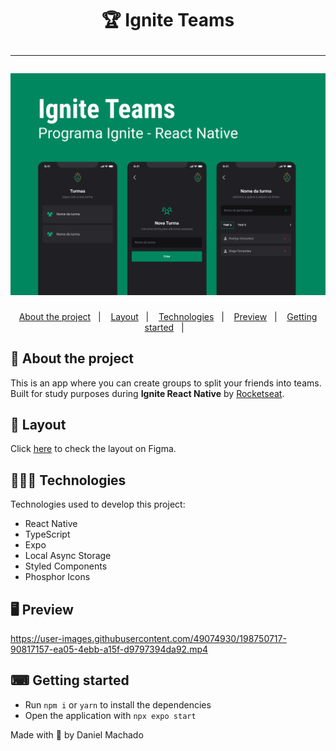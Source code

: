 <h1 align="center">
  🏆 Ignite Teams
  <hr />
  <img src="assets/cover.png" alt="" />
</h1>



<p align="center">
  <a href="#-about-the-project">About the project</a>&nbsp;&nbsp;&nbsp;|&nbsp;&nbsp;&nbsp;
  <a href="#-layout">Layout</a>&nbsp;&nbsp;&nbsp;|&nbsp;&nbsp;&nbsp;
  <a href="#-technologies">Technologies</a>&nbsp;&nbsp;&nbsp;|&nbsp;&nbsp;&nbsp;
  <a href="#-preview">Preview</a>&nbsp;&nbsp;&nbsp;|&nbsp;&nbsp;&nbsp;
  <a href="#-getting-started">Getting started</a>&nbsp;&nbsp;&nbsp;|&nbsp;&nbsp;&nbsp;
</p>

## 📝 About the project

<p>This is an app where you can create groups to split your friends into teams. Built for study purposes during <b>Ignite React Native</b> by <a href="https://rocketseat.com.br/">Rocketseat</a>.</p>
</p>

## 🎨 Layout

<p>
  Click <a href="https://www.figma.com/file/o410njqkDFdPQO8VrQhc9t/Ignite-Teams-(Community)?node-id=37%3A6">here</a> to check the layout on Figma.
</p>

## 👩🏻‍💻 Technologies

Technologies used to develop this project:

- React Native
- TypeScript
- Expo
- Local Async Storage
- Styled Components
- Phosphor Icons

## 🖥 Preview

https://user-images.githubusercontent.com/49074930/198750717-90817157-ea05-4ebb-a15f-d9797394da92.mp4

## ⌨ Getting started

- Run `npm i` or `yarn` to install the dependencies
- Open the application with `npx expo start`

Made with 💜 by Daniel Machado
